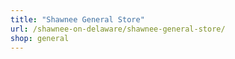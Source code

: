 ```yaml
---
title: "Shawnee General Store"
url: /shawnee-on-delaware/shawnee-general-store/
shop: general
---
```

